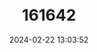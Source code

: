 ---
title: "161642"
category: "Fenestraja plutonia"
draft: false
date: 2024-02-22 13:03:52
languages:
  English: ["Pluto Pygmy Skate"]
---